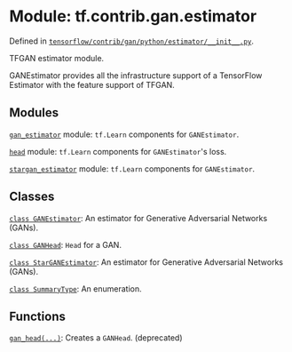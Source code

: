 <div itemscope itemtype="http://developers.google.com/ReferenceObject">
<meta itemprop="name" content="tf.contrib.gan.estimator" />
<meta itemprop="path" content="Stable" />
</div>

# Module: tf.contrib.gan.estimator



Defined in [`tensorflow/contrib/gan/python/estimator/__init__.py`](https://www.tensorflow.org/code/tensorflow/contrib/gan/python/estimator/__init__.py).

TFGAN estimator module.

GANEstimator provides all the infrastructure support of a TensorFlow Estimator
with the feature support of TFGAN.

## Modules

[`gan_estimator`](../../../tf/contrib/gan/estimator/gan_estimator.md) module: `tf.Learn` components for `GANEstimator`.

[`head`](../../../tf/contrib/gan/estimator/head.md) module: `tf.Learn` components for `GANEstimator`'s loss.

[`stargan_estimator`](../../../tf/contrib/gan/estimator/stargan_estimator.md) module: `tf.Learn` components for `GANEstimator`.

## Classes

[`class GANEstimator`](../../../tf/contrib/gan/estimator/GANEstimator.md): An estimator for Generative Adversarial Networks (GANs).

[`class GANHead`](../../../tf/contrib/gan/estimator/GANHead.md): `Head` for a GAN.

[`class StarGANEstimator`](../../../tf/contrib/gan/estimator/StarGANEstimator.md): An estimator for Generative Adversarial Networks (GANs).

[`class SummaryType`](../../../tf/contrib/gan/estimator/SummaryType.md): An enumeration.

## Functions

[`gan_head(...)`](../../../tf/contrib/gan/estimator/gan_head.md): Creates a `GANHead`. (deprecated)

